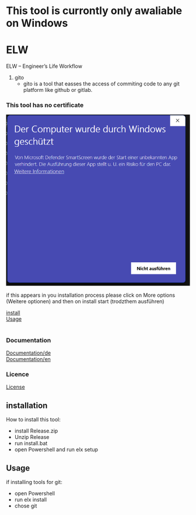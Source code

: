 # **This tool is currontly only awaliable on Windows**

# ELW

ELW – Engineer’s Life Workflow

1. gito
    - gito is a tool that easses the access of commiting code to any git platform like github or gitlab.

### This tool has no certificate

![alt text](image.png)

if this appears in you installation process please click on More options (Weitere optionen) and then on install start (trodzthem ausführen)

[install](#installation) <br> [Usage](#Usage) 
<br> <br>

### Documentation

[Documentation/de](./docs/de/elx.md)
<br>
[Documentation/en](./docs/en/elx.md)

### Licence

[License](./LICENSE)

## installation

How to install this tool:

-   install Release.zip
-   Unzip Release
-   run install.bat
-   open Powershell and run elx setup

## Usage

if installing tools for git:

-   open Powershell
-   run elx install
-   chose git
